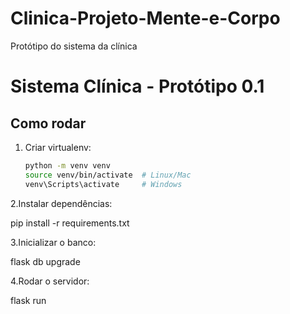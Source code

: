 # Clinica-Projeto-Mente-e-Corpo
Protótipo do sistema da clínica

# Sistema Clínica - Protótipo 0.1

## Como rodar

1. Criar virtualenv:
   ```bash
   python -m venv venv
   source venv/bin/activate  # Linux/Mac
   venv\Scripts\activate     # Windows

2.Instalar dependências:

pip install -r requirements.txt

3.Inicializar o banco:

flask db upgrade

4.Rodar o servidor:

flask run
